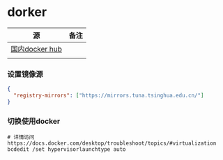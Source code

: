 # dorker

| 源                                              | 备注 |
| ----------------------------------------------- | ---- |
| [国内docker hub](https://hub-stage.docker.com/) |      |
|                                                 |      |

### 设置镜像源

```json
{
  "registry-mirrors": ["https://mirrors.tuna.tsinghua.edu.cn/"]
}
```

### 切换使用docker

```shell
# 详情访问https://docs.docker.com/desktop/troubleshoot/topics/#virtualization
bcdedit /set hypervisorlaunchtype auto
```
